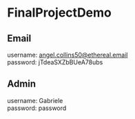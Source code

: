 # FinalProjectDemo
## Email
username: angel.collins50@ethereal.email <br>
password: jTdeaSXZbBUeA78ubs
## Admin
username: Gabriele <br>
password: password
